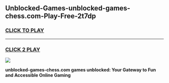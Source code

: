 
## Unblocked-Games-unblocked-games-chess.com-Play-Free-2t7dp
<h3>
<a href="https://premium76.site?title=unblocked-games-chess.com&ref=18A">CLICK TO PLAY</a></h3>
<hr>

<h3>
<a href="https://premium76.site?title=unblocked-games-chess.com&ref=18A">CLICK 2 PLAY</a>
  
</h3>

<a href="https://premium76.site?title=unblocked-games-chess.com&ref=18A"><img src="https://clearcache.store/games.png"></a>


**unblocked-games-chess.com games unblocked: Your Gateway to Fun and Accessible Online Gaming**
